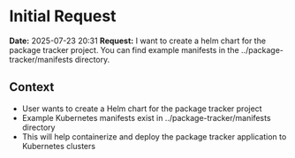 # Initial Request

**Date:** 2025-07-23 20:31
**Request:** I want to create a helm chart for the package tracker project. You can find example manifests in the ../package-tracker/manifests directory.

## Context
- User wants to create a Helm chart for the package tracker project
- Example Kubernetes manifests exist in ../package-tracker/manifests directory
- This will help containerize and deploy the package tracker application to Kubernetes clusters